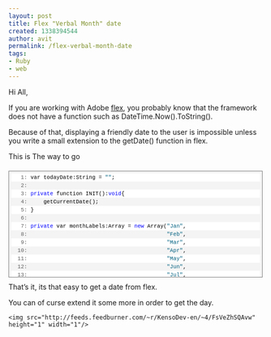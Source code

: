 ```yaml
---
layout: post
title: Flex "Verbal Month" date
created: 1338394544
author: avit
permalink: /flex-verbal-month-date
tags:
- Ruby
- web
---
```

<p>Hi All,</p>

<p>If you are working with Adobe <a href='http://www.kensodev.com/category/flex/' title='flex'>flex</a>, you probably know that the framework does not have a function such as DateTime.Now().ToString().</p>

<p>Because of that, displaying a friendly date to the user is impossible unless you write a small extension to the getDate() function in flex.</p>

<p>This is The way to go <div style='border: 1px solid gray; padding: 4px; font-size: 8pt; margin: 20px 0px 10px; overflow: auto; width: 97.5%; cursor: text; max-height: 200px; line-height: 12pt; font-family: consolas,&apos;Courier New&apos;,courier,monospace; background-color: #f4f4f4;'>
<div style='padding: 0px; font-size: 8pt; overflow: visible; width: 100%; color: black; border-style: none; line-height: 12pt; font-family: consolas,&apos;Courier New&apos;,courier,monospace; background-color: #f4f4f4;'>
<pre style='padding: 0px; font-size: 8pt; margin: 0em; overflow: visible; width: 100%; color: black; border-style: none; line-height: 12pt; font-family: consolas,&apos;Courier New&apos;,courier,monospace; background-color: white;'><span style='color: #606060;'>   1:</span> var todayDate:String = <span style='color: #006080;'>""</span>;</pre>
<pre style='padding: 0px; font-size: 8pt; margin: 0em; overflow: visible; width: 100%; color: black; border-style: none; line-height: 12pt; font-family: consolas,&apos;Courier New&apos;,courier,monospace; background-color: #f4f4f4;'><span style='color: #606060;'>   2:</span></pre>
<pre style='padding: 0px; font-size: 8pt; margin: 0em; overflow: visible; width: 100%; color: black; border-style: none; line-height: 12pt; font-family: consolas,&apos;Courier New&apos;,courier,monospace; background-color: white;'><span style='color: #606060;'>   3:</span> <span style='color: #0000ff;'>private</span> function INIT():<span style='color: #0000ff;'>void</span>{</pre>
<pre style='padding: 0px; font-size: 8pt; margin: 0em; overflow: visible; width: 100%; color: black; border-style: none; line-height: 12pt; font-family: consolas,&apos;Courier New&apos;,courier,monospace; background-color: #f4f4f4;'><span style='color: #606060;'>   4:</span>     getCurrentDate();</pre>
<pre style='padding: 0px; font-size: 8pt; margin: 0em; overflow: visible; width: 100%; color: black; border-style: none; line-height: 12pt; font-family: consolas,&apos;Courier New&apos;,courier,monospace; background-color: white;'><span style='color: #606060;'>   5:</span> }</pre>
<pre style='padding: 0px; font-size: 8pt; margin: 0em; overflow: visible; width: 100%; color: black; border-style: none; line-height: 12pt; font-family: consolas,&apos;Courier New&apos;,courier,monospace; background-color: #f4f4f4;'><span style='color: #606060;'>   6:</span></pre>
<pre style='padding: 0px; font-size: 8pt; margin: 0em; overflow: visible; width: 100%; color: black; border-style: none; line-height: 12pt; font-family: consolas,&apos;Courier New&apos;,courier,monospace; background-color: white;'><span style='color: #606060;'>   7:</span> <span style='color: #0000ff;'>private</span> var monthLabels:Array = <span style='color: #0000ff;'>new</span> Array(<span style='color: #006080;'>"Jan"</span>,</pre>
<pre style='padding: 0px; font-size: 8pt; margin: 0em; overflow: visible; width: 100%; color: black; border-style: none; line-height: 12pt; font-family: consolas,&apos;Courier New&apos;,courier,monospace; background-color: #f4f4f4;'><span style='color: #606060;'>   8:</span>                                           <span style='color: #006080;'>"Feb"</span>,</pre>
<pre style='padding: 0px; font-size: 8pt; margin: 0em; overflow: visible; width: 100%; color: black; border-style: none; line-height: 12pt; font-family: consolas,&apos;Courier New&apos;,courier,monospace; background-color: white;'><span style='color: #606060;'>   9:</span>                                           <span style='color: #006080;'>"Mar"</span>,</pre>
<pre style='padding: 0px; font-size: 8pt; margin: 0em; overflow: visible; width: 100%; color: black; border-style: none; line-height: 12pt; font-family: consolas,&apos;Courier New&apos;,courier,monospace; background-color: #f4f4f4;'><span style='color: #606060;'>  10:</span>                                           <span style='color: #006080;'>"Apr"</span>,</pre>
<pre style='padding: 0px; font-size: 8pt; margin: 0em; overflow: visible; width: 100%; color: black; border-style: none; line-height: 12pt; font-family: consolas,&apos;Courier New&apos;,courier,monospace; background-color: white;'><span style='color: #606060;'>  11:</span>                                           <span style='color: #006080;'>"May"</span>,</pre>
<pre style='padding: 0px; font-size: 8pt; margin: 0em; overflow: visible; width: 100%; color: black; border-style: none; line-height: 12pt; font-family: consolas,&apos;Courier New&apos;,courier,monospace; background-color: #f4f4f4;'><span style='color: #606060;'>  12:</span>                                           <span style='color: #006080;'>"Jun"</span>,</pre>
<pre style='padding: 0px; font-size: 8pt; margin: 0em; overflow: visible; width: 100%; color: black; border-style: none; line-height: 12pt; font-family: consolas,&apos;Courier New&apos;,courier,monospace; background-color: white;'><span style='color: #606060;'>  13:</span>                                           <span style='color: #006080;'>"Jul"</span>,</pre>
<pre style='padding: 0px; font-size: 8pt; margin: 0em; overflow: visible; width: 100%; color: black; border-style: none; line-height: 12pt; font-family: consolas,&apos;Courier New&apos;,courier,monospace; background-color: #f4f4f4;'><span style='color: #606060;'>  14:</span>                                           <span style='color: #006080;'>"Aug"</span>,</pre>
<pre style='padding: 0px; font-size: 8pt; margin: 0em; overflow: visible; width: 100%; color: black; border-style: none; line-height: 12pt; font-family: consolas,&apos;Courier New&apos;,courier,monospace; background-color: white;'><span style='color: #606060;'>  15:</span>                                           <span style='color: #006080;'>"Sep"</span>,</pre>
<pre style='padding: 0px; font-size: 8pt; margin: 0em; overflow: visible; width: 100%; color: black; border-style: none; line-height: 12pt; font-family: consolas,&apos;Courier New&apos;,courier,monospace; background-color: #f4f4f4;'><span style='color: #606060;'>  16:</span>                                           <span style='color: #006080;'>"Oct"</span>,</pre>
<pre style='padding: 0px; font-size: 8pt; margin: 0em; overflow: visible; width: 100%; color: black; border-style: none; line-height: 12pt; font-family: consolas,&apos;Courier New&apos;,courier,monospace; background-color: white;'><span style='color: #606060;'>  17:</span>                                           <span style='color: #006080;'>"Nov"</span>,</pre>
<pre style='padding: 0px; font-size: 8pt; margin: 0em; overflow: visible; width: 100%; color: black; border-style: none; line-height: 12pt; font-family: consolas,&apos;Courier New&apos;,courier,monospace; background-color: #f4f4f4;'><span style='color: #606060;'>  18:</span>                                           <span style='color: #006080;'>"Dec"</span>);</pre>
<pre style='padding: 0px; font-size: 8pt; margin: 0em; overflow: visible; width: 100%; color: black; border-style: none; line-height: 12pt; font-family: consolas,&apos;Courier New&apos;,courier,monospace; background-color: white;'><span style='color: #606060;'>  19:</span></pre>
<pre style='padding: 0px; font-size: 8pt; margin: 0em; overflow: visible; width: 100%; color: black; border-style: none; line-height: 12pt; font-family: consolas,&apos;Courier New&apos;,courier,monospace; background-color: #f4f4f4;'><span style='color: #606060;'>  20:</span> <span style='color: #0000ff;'>private</span> function getCurrentDate():<span style='color: #0000ff;'>void</span>{</pre>
<pre style='padding: 0px; font-size: 8pt; margin: 0em; overflow: visible; width: 100%; color: black; border-style: none; line-height: 12pt; font-family: consolas,&apos;Courier New&apos;,courier,monospace; background-color: white;'><span style='color: #606060;'>  21:</span>     var date:Date = <span style='color: #0000ff;'>new</span> Date();</pre>
<pre style='padding: 0px; font-size: 8pt; margin: 0em; overflow: visible; width: 100%; color: black; border-style: none; line-height: 12pt; font-family: consolas,&apos;Courier New&apos;,courier,monospace; background-color: #f4f4f4;'><span style='color: #606060;'>  22:</span>     todayDate = date.getDate().toString() + <span style='color: #006080;'>" "</span> + monthLabels[date.getMonth()].toString() + <span style='color: #006080;'>" "</span> + date.getFullYear().toString();</pre>
<pre style='padding: 0px; font-size: 8pt; margin: 0em; overflow: visible; width: 100%; color: black; border-style: none; line-height: 12pt; font-family: consolas,&apos;Courier New&apos;,courier,monospace; background-color: white;'><span style='color: #606060;'>  23:</span>     datePickerButton.label=todayDate;</pre>
<pre style='padding: 0px; font-size: 8pt; margin: 0em; overflow: visible; width: 100%; color: black; border-style: none; line-height: 12pt; font-family: consolas,&apos;Courier New&apos;,courier,monospace; background-color: #f4f4f4;'><span style='color: #606060;'>  24:</span> }</pre>
</div>
</div> That’s it, its that easy to get a date from flex.</p>

<p>You can of curse extend it some more in order to get the day.</p>
      
    <img src="http://feeds.feedburner.com/~r/KensoDev-en/~4/FsVeZhSQAvw" height="1" width="1"/>
